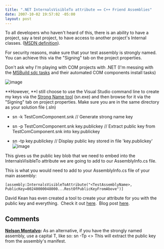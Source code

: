 ```yaml
---
title: ".NET InternalsVisibleTo attribute == C++ Friend Assemblies"
date: 2007-10-02 19:57:02 -05:00
layout: post
---
```


To all developers who haven't heard of this, there is an ability to have a project, say a test project, to have access to another project's Internal classes. ([MSDN definition](http://msdn2.microsoft.com/en-us/library/0tke9fxk\(VS.80\).aspx)).

For security reasons, make sure that your test assembly is strongly named.  You can achieve this via the "Signing" tab on the project properties.

Don't ask why I'm playing with COM projects with .NET (I'm messing with the [MSBuild sdc tasks](http://www.gotdotnet.com/Community/UserSamples/Details.aspx?SampleGuid=2cb20e79-d706-4706-9ea0-26188257ee7d) and their automated COM components install tasks)

![image](jasonmeridth/files/2011/0342c.NETInternalsVisibleToattributeCFrien_E05B/image_thumb.png)

**However, **I still choose to use the Visual Studio command line to create my keys via the [Strong Name tool](http://msdn2.microsoft.com/en-us/library/k5b5tt23\(VS.80\).aspx) (sn.exe) and then browse for it via the "Signing" tab on project properties. Make sure you are in the same directory as your solution file (.sln)

  * sn -k TestComComponent.snk // Generate strong name key

  * sn -p TestComComponent.snk key.publickey // Extract public key from TestComComponent.snk into key.publickey

  * sn -tp key.publickey // Display public key stored in file 'key.publickey'![image](jasonmeridth/files/2011/0342c.NETInternalsVisibleToattributeCFrien_E05B/image_thumb_2.png) 

This gives us the public key blob that we need to embed into the InternalsVisibleTo attribute we are going to add to our AssemblyInfo.cs file.

This is what you would need to add to your AssemblyInfo.cs file of your main assembly:
    
    
    [assembly:InternalsVisibleToAttribute("<TestAssemblyName>, PublicKey=00240000048000...RestOfPublicKeyFromAbove")]

David Kean has even created a tool to create your attribute for you with the public key and everything.  Check it out [here](http://davidkean.net/downloads/publickey.zip).  Blog post [here](http://davidkean.net/archive/2005/10/06/1183.aspx).

## Comments

**[Nelson Montalvo](#136 "2007-10-03 11:33:54"):** As an alternative, if you have the strongly named assembly, use a capital T, like so: sn -Tp <> This will extract the public key from the assembly's manifest.

